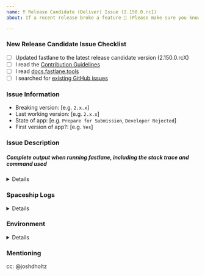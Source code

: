 ```yaml
---
name: ‼️ Release Candidate (Deliver) Issue (2.150.0.rc1)
about: If a recent release broke a feature 😬 (Please make sure you know the last known working release version)

---
```


<!-- Thanks for helping _fastlane_! Before you submit your issue, please make sure to check the following boxes by putting an x in the [ ] (don't: [x ], [ x], do: [x]) -->

### New Release Candidate Issue Checklist

- [ ] Updated fastlane to the latest release candidate version (2.150.0.rcX)
- [ ] I read the [Contribution Guidelines](https://github.com/fastlane/fastlane/blob/master/CONTRIBUTING.md)
- [ ] I read [docs.fastlane.tools](https://docs.fastlane.tools)
- [ ] I searched for [existing GitHub issues](https://github.com/fastlane/fastlane/issues)

### Issue Information
<!-- Knowing the breaking versions and last working versions helps us track down the regression easier -->
- Breaking version: [e.g. `2.x.x`]
- Last working version: [e.g. `2.x.x`]
- State of app: [e.g. `Prepare for Submission`, `Developer Rejected`]
- First version of app?: [e.g. `Yes`]

### Issue Description
<!-- Please include what's happening, expected behavior, and any relevant code samples -->

##### Complete output when running fastlane, including the stack trace and command used
<!-- You can use: `--capture_output` as the last commandline argument to get that collected for you -->

<!-- The output of `--capture_output` could contain sensitive data such as application ids, certificate ids, or email addresses, Please make sure you double check the output and replace anything sensitive you don't wish to submit in the issue -->

<details>
  <pre>[INSERT OUTPUT HERE]</pre>
</details>

### Spaceship Logs
<!-- Having logs of the API requets that Spaceship made can help in solving issues -->
<!-- Run `bundle exec fastalane run spaceship_logs copy_to_clipboard:true` to copy the latest Spaceship logs and past below -->

<details>
  <pre>[INSERT OUTPUT HERE]</pre>
</details>

### Environment

<!-- Please run `fastlane env` and copy the output below. This will help us help you :+1:
If you used `--capture_output` option, please remove this block as it is already included there. -->

<details>
  <pre>[INSERT OUTPUT HERE]</pre>
</details>

### Mentioning
<!-- Mentioning @joshdholtz so he gets a notification of this as soon as its created -->
cc: @joshdholtz
